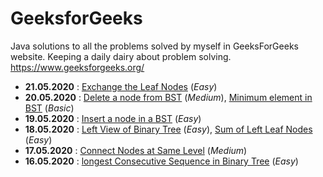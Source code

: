 # GeeksforGeeks
Java solutions to all the problems solved by myself in GeeksForGeeks website. Keeping a daily dairy about problem solving.
https://www.geeksforgeeks.org/ 

* **21.05.2020** : 	[Exchange the Leaf Nodes](https://practice.geeksforgeeks.org/problems/exchange-the-leaf-nodes/1) (*Easy*)
* **20.05.2020** : 	[Delete a node from BST](https://practice.geeksforgeeks.org/problems/delete-a-node-from-bst/1/) (*Medium*),
					[Minimum element in BST](https://practice.geeksforgeeks.org/problems/minimum-element-in-bst/1/) (*Basic*)
* **19.05.2020** : 	[Insert a node in a BST](https://practice.geeksforgeeks.org/problems/insert-a-node-in-a-bst/1) (*Easy*)
* **18.05.2020** : 	[Left View of Binary Tree](https://practice.geeksforgeeks.org/problems/left-view-of-binary-tree/1) (*Easy*), 
					[Sum of Left Leaf Nodes](https://practice.geeksforgeeks.org/problems/sum-of-leaf-nodes/1) (*Easy*)
* **17.05.2020** : 	[Connect Nodes at Same Level](https://practice.geeksforgeeks.org/problems/connect-nodes-at-same-level/1/) (*Medium*)
* **16.05.2020** : 	[longest Consecutive Sequence in Binary Tree](https://practice.geeksforgeeks.org/problems/longest-consecutive-sequence-in-binary-tree/1) (*Easy*)
